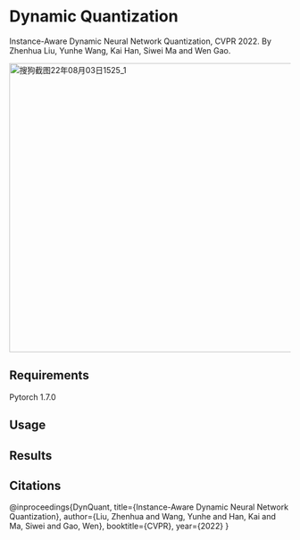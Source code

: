 # Dynamic Quantization

Instance-Aware Dynamic Neural Network Quantization, CVPR 2022.
By Zhenhua Liu, Yunhe Wang, Kai Han, Siwei Ma and Wen Gao.

<img width="518" alt="搜狗截图22年08月03日1525_1" src="https://user-images.githubusercontent.com/19202799/182549238-2cc1db63-e504-483f-8a2e-ff51d94974cb.png">


## Requirements
Pytorch 1.7.0

## Usage

## Results



## Citations

@inproceedings{DynQuant,
	title={Instance-Aware Dynamic Neural Network Quantization},
	author={Liu, Zhenhua and Wang, Yunhe and Han, Kai and Ma, Siwei and Gao, Wen},
	booktitle={CVPR},
	year={2022}
}
